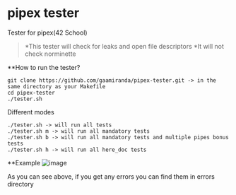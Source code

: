 # pipex tester

Tester for pipex(42 School)

> *This tester will check for leaks and open file descriptors
> *It will not check norminette

**How to run the tester?
```
git clone https://github.com/gaamiranda/pipex-tester.git -> in the same directory as your Makefile
cd pipex-tester
./tester.sh
```
Different modes
```
./tester.sh -> will run all tests
./tester.sh m -> will run all mandatory tests
./tester.sh b -> will run all mandatory tests and multiple pipes bonus tests
./tester.sh h -> will run all here_doc tests
```

**Example
![image](https://github.com/user-attachments/assets/35b266f0-8891-43f8-8b39-3065485da7f1)

As you can see above, if you get any errors you can find them in errors directory
